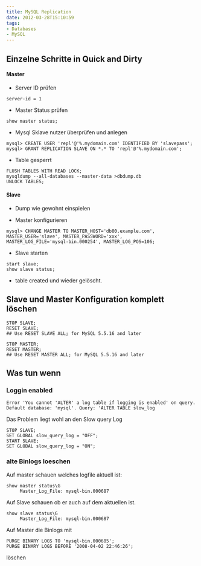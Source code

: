 ```yaml
---
title: MySQL Replication
date: 2012-03-28T15:10:59
tags:
- Databases
- MySQL
---
```


## Einzelne Schritte in Quick and Dirty

#### Master

* Server ID prüfen

~~~
server-id = 1
~~~

* Master Status prüfen

~~~
show master status;
~~~

* Mysql Sklave nutzer überprüfen und anlegen

~~~
mysql> CREATE USER 'repl'@'%.mydomain.com' IDENTIFIED BY 'slavepass';
mysql> GRANT REPLICATION SLAVE ON *.* TO 'repl'@'%.mydomain.com';
~~~

* Table gesperrt

~~~
FLUSH TABLES WITH READ LOCK;
mysqldump --all-databases --master-data >dbdump.db
UNLOCK TABLES;
~~~

#### Slave

* Dump wie gewohnt einspielen

* Master konfigurieren

~~~
mysql> CHANGE MASTER TO MASTER_HOST='db00.example.com',
MASTER_USER='slave', MASTER_PASSWORD='xxx',
MASTER_LOG_FILE='mysql-bin.000254', MASTER_LOG_POS=106;
~~~

* Slave starten

~~~
start slave;
show slave status;
~~~

* table created und wieder gelöscht.

## Slave und Master Konfiguration komplett löschen

~~~
STOP SLAVE;
RESET SLAVE;
## Use RESET SLAVE ALL; for MySQL 5.5.16 and later
~~~

~~~
STOP MASTER;
RESET MASTER;
## Use RESET MASTER ALL; for MySQL 5.5.16 and later
~~~

## Was tun wenn

### Loggin enabled

~~~
Error 'You cannot 'ALTER' a log table if logging is enabled' on query. Default database: 'mysql'. Query: 'ALTER TABLE slow_log
~~~

Das Problem liegt wohl an den Slow query Log

~~~
STOP SLAVE;
SET GLOBAL slow_query_log = "OFF";
START SLAVE;
SET GLOBAL slow_query_log = "ON";
~~~

### alte Binlogs loeschen

Auf master schauen welches logfile aktuell ist:

~~~
show master status\G
     Master_Log_File: mysql-bin.000687

~~~

Auf Slave schauen ob er auch auf dem aktuellen ist.

~~~
show slave status\G
     Master_Log_File: mysql-bin.000687
~~~

Auf Master die Binlogs mit

~~~
PURGE BINARY LOGS TO 'mysql-bin.000685';
PURGE BINARY LOGS BEFORE '2008-04-02 22:46:26';
~~~

löschen

